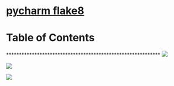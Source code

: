 # [pycharm flake8](https://github.com/chaleaoch/gitblog/issues/40)


Table of Contents
=================



\*\*\*\*\*\*\*\*\*\*\*\*\*\*\*\*\*\*\*\*\*\*\*\*\*\*\*\*\*\*\*\*\*\*\*\*\*\*\*\*\*\*\*\*\*\*\*\*\*\*\*\*\*\*\*\*\*\*\*\*
![](https://tcs.teambition.net/storage/3120d1bc05853d739a265b5eb9045a391934?Signature=eyJhbGciOiJIUzI1NiIsInR5cCI6IkpXVCJ9.eyJBcHBJRCI6IjU5Mzc3MGZmODM5NjMyMDAyZTAzNThmMSIsIl9hcHBJZCI6IjU5Mzc3MGZmODM5NjMyMDAyZTAzNThmMSIsIl9vcmdhbml6YXRpb25JZCI6IjVlMDBiM2QzNzBiNTNhMDAwMWJhNmJkYyIsImV4cCI6MTYwOTU4NDE5NywiaWF0IjoxNjA4OTc5Mzk3LCJyZXNvdXJjZSI6Ii9zdG9yYWdlLzMxMjBkMWJjMDU4NTNkNzM5YTI2NWI1ZWI5MDQ1YTM5MTkzNCJ9.4e1dxO-ot16WDtkxW0V3Yd_I19HW7ZZDQWKvQ300uXw&download=image.png "")

![](https://tcs.teambition.net/storage/3120deccfd170d9cadcd6f6c278ee0d6f49b?Signature=eyJhbGciOiJIUzI1NiIsInR5cCI6IkpXVCJ9.eyJBcHBJRCI6IjU5Mzc3MGZmODM5NjMyMDAyZTAzNThmMSIsIl9hcHBJZCI6IjU5Mzc3MGZmODM5NjMyMDAyZTAzNThmMSIsIl9vcmdhbml6YXRpb25JZCI6IjVlMDBiM2QzNzBiNTNhMDAwMWJhNmJkYyIsImV4cCI6MTYwOTU4NDI0NiwiaWF0IjoxNjA4OTc5NDQ2LCJyZXNvdXJjZSI6Ii9zdG9yYWdlLzMxMjBkZWNjZmQxNzBkOWNhZGNkNmY2YzI3OGVlMGQ2ZjQ5YiJ9.4GiO3RzOQ5QlATYAFoy38DHt68-NiNbdP5mQ8sDs1mw&download=image.png "")

![](https://tcs.teambition.net/storage/3120403de4bd419dfb19a8d13f6ebafa46e2?Signature=eyJhbGciOiJIUzI1NiIsInR5cCI6IkpXVCJ9.eyJBcHBJRCI6IjU5Mzc3MGZmODM5NjMyMDAyZTAzNThmMSIsIl9hcHBJZCI6IjU5Mzc3MGZmODM5NjMyMDAyZTAzNThmMSIsIl9vcmdhbml6YXRpb25JZCI6IjVlMDBiM2QzNzBiNTNhMDAwMWJhNmJkYyIsImV4cCI6MTYwOTU4NDI4NiwiaWF0IjoxNjA4OTc5NDg2LCJyZXNvdXJjZSI6Ii9zdG9yYWdlLzMxMjA0MDNkZTRiZDQxOWRmYjE5YThkMTNmNmViYWZhNDZlMiJ9.iyAvR-CLuVc6MUo_fQmY5ROsuDGg3N1qB8sf4Y5gtyI&download=image.png "")

